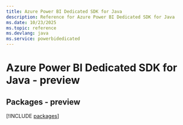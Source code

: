 ```yaml
---
title: Azure Power BI Dedicated SDK for Java
description: Reference for Azure Power BI Dedicated SDK for Java
ms.date: 10/23/2025
ms.topic: reference
ms.devlang: java
ms.service: powerbidedicated
---
```

# Azure Power BI Dedicated SDK for Java - preview
## Packages - preview
[!INCLUDE [packages](power-bi-dedicated-index.md)]